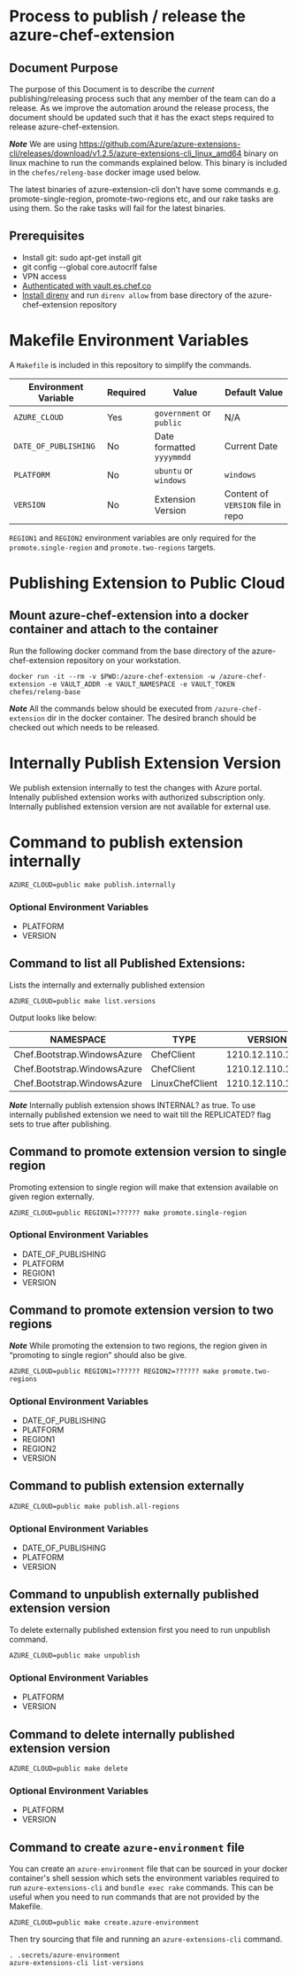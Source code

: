 
# Process to publish / release the azure-chef-extension
## Document Purpose

The purpose of this Document is to describe the *current* publishing/releasing process
such that any member of the team can do a release. As we improve the automation around the
release process, the document should be updated such that it has the exact steps required to
release azure-chef-extension.

***Note*** We are using https://github.com/Azure/azure-extensions-cli/releases/download/v1.2.5/azure-extensions-cli_linux_amd64 binary on linux machine to run the commands explained below. This binary is included in the `chefes/releng-base` docker image used below.

The latest binaries of azure-extension-cli don’t have some commands e.g. promote-single-region, promote-two-regions etc, and our rake tasks are using them. So the rake tasks will fail for the latest binaries.


## Prerequisites

* Install git: sudo apt-get install git
* git config --global core.autocrlf false
* VPN access
* [Authenticated with vault.es.chef.co](https://chefio.atlassian.net/wiki/spaces/RELENGKB/pages/2077130986/How+to+access+Core+C+s+Hashicorp+Vault)
* [Install direnv](https://direnv.net/docs/installation.html) and run `direnv allow` from base directory of the azure-chef-extension repository

# Makefile Environment Variables

A `Makefile` is included in this repository to simplify the commands.

| Environment Variable | Required | Value | Default Value |
| --- | --- | --- | --- |
| `AZURE_CLOUD` | Yes | `government` or `public` | N/A |
| `DATE_OF_PUBLISHING` | No | Date formatted `yyyymmdd` | Current Date |
| `PLATFORM` | No | `ubuntu` or `windows` | `windows` |
| `VERSION` | No | Extension Version | Content of `VERSION` file in repo |

`REGION1` and `REGION2` environment variables are only required for the `promote.single-region` and `promote.two-regions` targets.

# Publishing Extension to Public Cloud

## Mount azure-chef-extension into a docker container and attach to the container

Run the following docker command from the base directory of the azure-chef-extension repository on your workstation.

```
docker run -it --rm -v $PWD:/azure-chef-extension -w /azure-chef-extension -e VAULT_ADDR -e VAULT_NAMESPACE -e VAULT_TOKEN chefes/releng-base
```

***Note*** All the commands below should be executed from `/azure-chef-extension` dir in the docker container. The desired branch should be checked out which needs to be released.

# Internally Publish Extension Version

We publish extension internally to test the changes with Azure portal. Intenally published extension works with authorized subscription only. Internally published extension version are not available for external use.

# Command to publish extension internally

```
AZURE_CLOUD=public make publish.internally
```

### Optional Environment Variables

* PLATFORM
* VERSION

## Command to list all Published Extensions:

Lists the internally and externally published extension

```
AZURE_CLOUD=public make list.versions
```

Output looks like below:


|          NAMESPACE          |      TYPE       |     VERSION      | REPLICATED? | INTERNAL? | REGIONS |
------------------------------|-----------------|------------------|-------------|-----------|---------|
| Chef.Bootstrap.WindowsAzure | ChefClient      | 1210.12.110.1000 | true        | false     |         |
| Chef.Bootstrap.WindowsAzure | ChefClient      | 1210.12.110.1001 | true        | false     |         |
| Chef.Bootstrap.WindowsAzure | LinuxChefClient | 1210.12.110.1001 | true        | false     |         |


***Note*** Internally publish extension shows INTERNAL? as true. To use internally published extension we need to wait till the REPLICATED? flag sets to true after publishing.


## Command to promote extension version to single region

Promoting extension to single region will make that extension available on given region externally.

```
AZURE_CLOUD=public REGION1=?????? make promote.single-region
```

### Optional Environment Variables

* DATE_OF_PUBLISHING
* PLATFORM
* REGION1
* VERSION

## Command to promote extension version to two regions

***Note*** While promoting the extension to two regions, the region given in “promoting to single region”  should also be give.

```
AZURE_CLOUD=public REGION1=?????? REGION2=?????? make promote.two-regions
```

### Optional Environment Variables

* DATE_OF_PUBLISHING
* PLATFORM
* REGION1
* REGION2
* VERSION

## Command to publish extension externally

```
AZURE_CLOUD=public make publish.all-regions
```

### Optional Environment Variables

* DATE_OF_PUBLISHING
* PLATFORM
* VERSION

## Command to unpublish externally published extension version

To delete externally published extension first you need to run unpublish command.

```
AZURE_CLOUD=public make unpublish
```

### Optional Environment Variables

* PLATFORM
* VERSION

## Command to delete internally published extension version

```
AZURE_CLOUD=public make delete
```

### Optional Environment Variables

* PLATFORM
* VERSION

## Command to create `azure-environment` file

You can create an `azure-environment` file that can be sourced in your docker container's shell session which
sets the environment variables required to run `azure-extensions-cli` and `bundle exec rake` commands. This can
be useful when you need to run commands that are not provided by the Makefile.

```
AZURE_CLOUD=public make create.azure-environment
```

Then try sourcing that file and running an `azure-extensions-cli` command.

```
. .secrets/azure-environment
azure-extensions-cli list-versions
```
